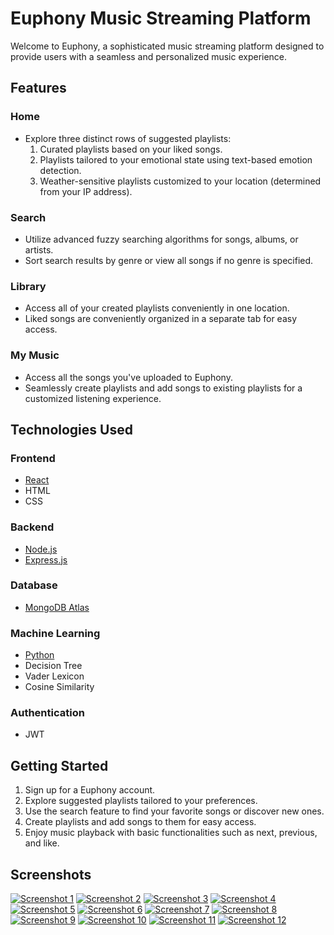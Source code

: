 # Euphony Music Streaming Platform

Welcome to Euphony, a sophisticated music streaming platform designed to provide users with a seamless and personalized music experience.

## Features

### Home
- Explore three distinct rows of suggested playlists:
  1. Curated playlists based on your liked songs.
  2. Playlists tailored to your emotional state using text-based emotion detection.
  3. Weather-sensitive playlists customized to your location (determined from your IP address).

### Search
- Utilize advanced fuzzy searching algorithms for songs, albums, or artists.
- Sort search results by genre or view all songs if no genre is specified.

### Library
- Access all of your created playlists conveniently in one location.
- Liked songs are conveniently organized in a separate tab for easy access.

### My Music
- Access all the songs you've uploaded to Euphony.
- Seamlessly create playlists and add songs to existing playlists for a customized listening experience.

## Technologies Used

### Frontend
- [React](https://reactjs.org/)
- HTML
- CSS

### Backend
- [Node.js](https://nodejs.org/)
- [Express.js](https://expressjs.com/)

### Database
- [MongoDB Atlas](https://www.mongodb.com/cloud/atlas)

### Machine Learning
- [Python](https://www.python.org/)
- Decision Tree
- Vader Lexicon
- Cosine Similarity

### Authentication
- JWT

## Getting Started

1. Sign up for a Euphony account.
2. Explore suggested playlists tailored to your preferences.
3. Use the search feature to find your favorite songs or discover new ones.
4. Create playlists and add songs to them for easy access.
5. Enjoy music playback with basic functionalities such as next, previous, and like.

## Screenshots

[![Screenshot 1](screenshots/screenshot1.png)](screenshots/screenshot1.png)
[![Screenshot 2](screenshots/screenshot2.png)](screenshots/screenshot2.png)
[![Screenshot 3](screenshots/screenshot3.png)](screenshots/screenshot3.png)
[![Screenshot 4](screenshots/screenshot4.png)](screenshots/screenshot4.png)
[![Screenshot 5](screenshots/screenshot5.png)](screenshots/screenshot5.png)
[![Screenshot 6](screenshots/screenshot6.png)](screenshots/screenshot6.png)
[![Screenshot 7](screenshots/screenshot7.png)](screenshots/screenshot7.png)
[![Screenshot 8](screenshots/screenshot8.png)](screenshots/screenshot8.png)
[![Screenshot 9](screenshots/screenshot9.png)](screenshots/screenshot9.png)
[![Screenshot 10](screenshots/screenshot10.png)](screenshots/screenshot10.png)
[![Screenshot 11](screenshots/screenshot11.png)](screenshots/screenshot11.png)
[![Screenshot 12](screenshots/screenshot12.png)](screenshots/screenshot12.png)
